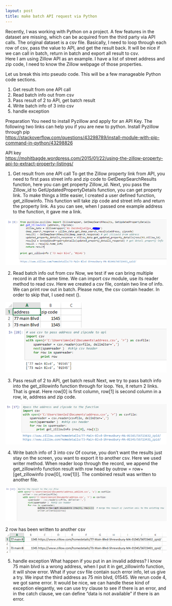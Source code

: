 ```yaml
---
layout: post
title: make batch API request via Python 
---
```


Recently, I was working with Python on a project. A few features in the dataset are missing, which can be acquired from the third party via API calls.  The original dataset is a csv file.  Basically, I need to loop through each row of csv, pass the value to API, and get the result back.  It will be nice if we can call in batch, return in batch and export all result to csv.  
Here I am using Zillow API as an example.  I have a list of street address and zip code, I need to know the Zillow webpage of those properties.

Let us break this into pseudo code.  This will be a few manageable Python code sections.
1.	Get result from one API call
2.	Read batch info  out from csv
3.	Pass result of 2 to API, get batch result 
4.	Write batch info of 3  into csv
5.	handle exception

Preparation
You need to install Pyzillow and apply for an API Key.  The following two links can help you if you are new to python.
Install Pyzillow through pip  
<https://stackoverflow.com/questions/43298789/install-module-with-pip-command-in-python/43298826>

API key   
<https://mohitbagde.wordpress.com/2015/01/22/using-the-zillow-property-api-to-extract-property-listings/>

1.	Get result from one API call
To get the Zillow property link from API, you need to first pass street info and zip code to GetDeepSearchResults function, here you can get property Zillow_id. Next, you pass the Zillow_id to GetUpdatedPropertyDetails function, you can get property link.  To make things a little easier, I created a user defined function, get_zillowinfo. This function will take zip code and street info and return the property link.  As you can see, when I passed one example address to the function, it gave me a link.   
<img src="/images/blog13/function.PNG" >

2.	Read batch info  out from csv
Now, we test if we can bring multiple record in at the same time.
We can import csv module, use its reader method to read csv. Here we created a csv file, contain two line of info.  We can print row out in batch.  Please note, the csv contain header. In order to skip that, I used next ().   

<img src="/images/blog13/address1.PNG" >  

<img src="/images/blog13/read1.PNG" > 

3.	Pass result of 2 to API, get batch result 
Next, we try to pass batch info into the get_zillowinfo function through for loop.  Yes, it return 2 links. That is great.   Here row[0] is first column, row[1] is second column in a row, ie, address and zip code. 

<img src="/images/blog13/read2.PNG" > 

4.	Write batch info of 3  into csv
Of course, you don’t want the results just stay on the screen, you want to export it to another csv.  Here we used writer method. When reader loop through the record, we append the get_zillowinfo function result with row head by outrow = row+[get_zillowinfo (row[0], row[1])].  The combined result was written to another file.  
<img src="/images/blog13/write.PNG" > 

2 row has been written to another csv
<img src="/images/blog13/result1.PNG" > 


5.	handle exception
What happen if you put in an invalid address?  I know 75 main blvd is a wrong address, when I put it in get_zillowinfo function, it will show error.  What if your csv file contain such error info, let us give a try.  We input the third address as 75 min blvd, 01545.  We rerun code 4, we got same error.  It would be nice, we can handle these kind of exception elegantly, we can use try clause to see if there is an error, and in the catch clause, we can define “data is not available” if there is an error.



